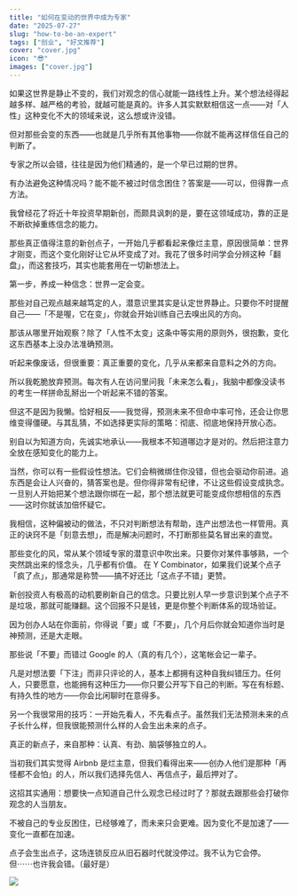 ```yaml
---
title: "如何在变动的世界中成为专家"
date: "2025-07-27"
slug: "how-to-be-an-expert"
tags: ["创业", "好文推荐"]
cover: "cover.jpg"
icon: "😎"
images: ["cover.jpg"]
---
```

如果这世界是静止不变的，我们对观念的信心就能一路线性上升。某个想法经得起越多样、越严格的考验，就越可能是真的。许多人其实默默相信这一点——对「人性」这种变化不大的领域来说，这么想或许没错。



但对那些会变的东西——也就是几乎所有其他事物——你就不能再这样信任自己的判断了。



专家之所以会错，往往是因为他们精通的，是一个早已过期的世界。



有办法避免这种情况吗？能不能不被过时信念困住？答案是——可以，但得靠一点方法。



我曾经花了将近十年投资早期新创，而颇具讽刺的是，要在这领域成功，靠的正是不断砍掉重练信念的能力。



那些真正值得注意的新创点子，一开始几乎都看起来像烂主意，原因很简单：世界才刚变，而这个变化刚好让它从坏变成了对。我花了很多时间学会分辨这种「翻盘」，而这套技巧，其实也能套用在一切新想法上。



第一步，养成一种信念：世界一定会变。



那些对自己观点越来越笃定的人，潜意识里其实是认定世界静止。只要你不时提醒自己——「不是喔，它在变」，你就会开始训练自己去嗅出风的方向。



那该从哪里开始观察？除了「人性不太变」这条中等实用的原则外，很抱歉，变化这东西基本上没办法准确预测。



听起来像废话，但很重要：真正重要的变化，几乎从来都来自意料之外的方向。



所以我乾脆放弃预测。每次有人在访问里问我「未来怎么看」，我脑中都像没读书的考生一样拼命乱掰出一个听起来不错的答案。



但这不是因为我懒。恰好相反——我觉得，预测未来不但命中率可怜，还会让你思维变得僵硬。与其乱猜，不如选择更实际的策略：彻底、彻底地保持开放心态。



别自以为知道方向，先诚实地承认——我根本不知道哪边才是对的。然后把注意力全放在感知变化的能力上。



当然，你可以有一些假设性想法。它们会稍微绑住你没错，但也会驱动你前进。追东西是会让人兴奋的，猜答案也是。但你得非常有纪律，不让这些假设变成执念。
一旦别人开始把某个想法跟你绑在一起，那个想法就更可能变成你想相信的东西——这时你就该加倍怀疑它。



我相信，这种偏被动的做法，不只对判断想法有帮助，连产出想法也一样管用。真正的诀窍不是「刻意去想」，而是解决问题时，不打断那些莫名冒出来的直觉。



那些变化的风，常从某个领域专家的潜意识中吹出来。只要你对某件事够熟，一个突然跳出来的怪念头，几乎都有价值。
在 Y Combinator，如果我们说某个点子「疯了点」，那通常是称赞——搞不好还比「这点子不错」更赞。



新创投资人有极高的动机要刷新自己的信念。只要比别人早一步意识到某个点子不是垃圾，那就可能赚翻。这个回报不只是钱，更是你整个判断体系的现场验证。



因为创办人站在你面前，你得说「要」或「不要」，几个月后你就会知道你当时是神预测，还是大走眼。



那些说「不要」而错过 Google 的人（真的有几个），这笔帐会记一辈子。



凡是对想法要「下注」而非只评论的人，基本上都拥有这种自我纠错压力。任何人，只要愿意，也能拥有这种压力——你只要公开写下自己的判断。写在有标题、有持久性的地方——你会比闲聊时在意得多。



另一个我很常用的技巧：一开始先看人，不先看点子。虽然我们无法预测未来的点子长什么样，但我很能预测什么样的人会生出未来的点子。



真正的新点子，来自那种：认真、有劲、脑袋够独立的人。



当初我们其实觉得 Airbnb 是烂主意，但我们看得出来——创办人他们是那种「再怪都不会怕」的人，所以我们选择先信人、再信点子，最后押对了。



这招其实通用：想要快一点知道自己什么观念已经过时了？那就去跟那些会打破你观念的人当朋友。



不被自己的专业反困住，已经够难了，而未来只会更难。因为变化不是加速了——变化一直都在加速。



点子会生出点子，这场连锁反应从旧石器时代就没停过。我不认为它会停。
但⋯⋯也许我会错。（最好是）




![](https://prod-files-secure.s3.us-west-2.amazonaws.com/112d0858-5090-4d34-a606-b75eb8d65fd2/46476355-9cf3-4e99-9b7a-3531bc426380/1000202064.png?X-Amz-Algorithm=AWS4-HMAC-SHA256&X-Amz-Content-Sha256=UNSIGNED-PAYLOAD&X-Amz-Credential=ASIAZI2LB4663OH5WZH7%2F20250828%2Fus-west-2%2Fs3%2Faws4_request&X-Amz-Date=20250828T032433Z&X-Amz-Expires=3600&X-Amz-Security-Token=IQoJb3JpZ2luX2VjEEMaCXVzLXdlc3QtMiJHMEUCIFjKq%2BZg6cX9wrt46OQjLjGLpWDvhg%2F8Mln%2FPk3CLq2YAiEA9Ns9PKnNvhP6QivlQHBgaZS56ainOqzbOZPTIj6rIEcqiAQInP%2F%2F%2F%2F%2F%2F%2F%2F%2F%2FARAAGgw2Mzc0MjMxODM4MDUiDPZBTar0uwnk8lvLMCrcAyxtrsR3WL7t9Lntk4hPC20%2FhcZjDuo%2FzXFp1veQwvyYkpYBIU4%2FDteacshKlaOGnvZ9ONXCEwK8%2FSB3lIqzFe2kIZre7oF2CVujwLc0Hwy5woUkZ4d0ydAakb4Vzflb5XWlhhPrAy9%2Fje2jNMa4HT78jgF7xSJyuTDMSPbdBgk%2Bbk5hua15NCP56mC5YMx5t8KJBFLGZMBP%2BGB9XgSv%2F%2FOzr67%2BEa%2BIVQnkTfWhsZmCvdsd4oUB2Dx5uW6%2BiMNl0LKIaVhBcoCjiw6NuKzAcnckDvlsGinSppDfokR9Ls59xYEAs1Jh%2FVz9FJ1wOebOqE63WwbTJHWM0JMKRFP%2FZEdFekJkL6zHzWHs7Ew0PFu65bFWQD0Hz89Z6Gh4QLHf1zDmX36mxFFGyVWY2SEkLZPl1kwby%2F6mVCgKq2o1%2B1%2FOJexiQ9GrPKbEturs7NB%2BGngEBwTCa7Eu3DM6haekYOXRF6eQRfeh8PoUsD50kxSVFySCrMWY8MgBn4%2BG20SPHF5BhBF1OBMGgUI2oyK3v3KWelK5TlJJ9fkJmJRbXwWJv7V2%2BfpqObaCGJusvfJ5QdynwdWymih2HrKaDTpcomFgZh8dlOB7aEbxsGBPguTvGu%2BNKtcpjNh1yv4DMOqLv8UGOqUB9cyax45eCMb%2B6oG%2FdmaU8j0r4wQgGf4swi7qwyPwyqWwUzaGMMIzntjHM55%2BacP2eE%2FYkZet8dBTRyDmXiij3G5pik0A3kSBAWyCtxU%2BY%2FrdtY%2BOv2TrhZF2k1pqh7XkXf2vxPZXV%2FNDnN0JUz4yb0joTJyH7WaFLlaU9U9tDcSGnabOq8i7WvEOHv%2BpRUBDqN1gYXWoKsLRtaZJWJoPJu6ajGxn&X-Amz-Signature=3b725a29a3a4de7da6ef6694973f96d45eb9162f6e4067ae361f4816e6751b10&X-Amz-SignedHeaders=host&x-amz-checksum-mode=ENABLED&x-id=GetObject)

